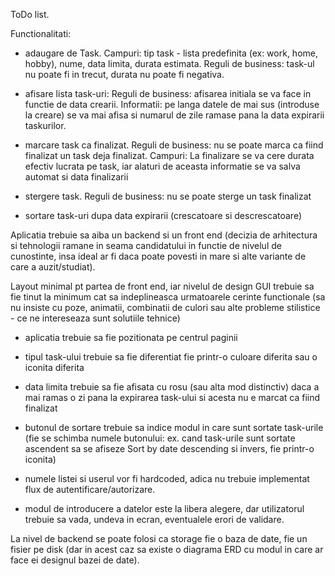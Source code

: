 ToDo list.

Functionalitati:
- adaugare de Task. Campuri: tip task - lista predefinita (ex: work, home, hobby), nume, data limita, durata estimata. Reguli de business: task-ul nu poate fi in trecut, durata nu poate fi negativa.

- afisare lista task-uri: Reguli de business: afisarea initiala se va face in functie de data crearii. Informatii: pe langa datele de mai sus (introduse la creare) se va mai afisa si numarul de zile ramase pana la data expirarii taskurilor.

- marcare task ca finalizat. Reguli de business: nu se poate marca ca fiind finalizat un task deja finalizat. Campuri: La finalizare se va cere durata efectiv lucrata pe task, iar alaturi de aceasta informatie se va salva automat si data finalizarii

- stergere task. Reguli de business: nu se poate sterge un task finalizat

- sortare task-uri dupa data expirarii (crescatoare si descrescatoare)

Aplicatia trebuie sa aiba un backend si un front end (decizia de arhitectura si tehnologii ramane in seama candidatului in functie de nivelul de cunostinte, insa ideal ar fi daca poate povesti in mare si alte variante de care a auzit/studiat). 

Layout minimal pt partea de front end, iar nivelul de design GUI trebuie sa fie tinut la minimum cat sa indeplineasca urmatoarele cerinte functionale (sa nu insiste cu poze, animatii, combinatii de culori sau alte probleme stilistice - ce ne intereseaza sunt solutiile tehnice)

- aplicatia trebuie sa fie pozitionata pe centrul paginii

- tipul task-ului trebuie sa fie diferentiat fie printr-o culoare diferita sau o iconita diferita

- data limita trebuie sa fie afisata cu rosu (sau alta mod distinctiv) daca a mai ramas o zi pana la expirarea task-ului si acesta nu e marcat ca fiind finalizat

- butonul de sortare trebuie sa indice modul in care sunt sortate task-urile (fie se schimba numele butonului: ex. cand task-urile sunt sortate ascendent sa se afiseze Sort by date descending si invers, fie printr-o iconita)

- numele listei si userul vor fi hardcoded, adica nu trebuie implementat flux de autentificare/autorizare.
- modul de introducere a datelor este la libera alegere, dar utilizatorul trebuie sa vada, undeva in ecran, eventualele erori de validare.

La nivel de backend se poate folosi ca storage fie o baza de date, fie un fisier pe disk (dar in acest caz sa existe o diagrama ERD cu modul in care ar face ei designul bazei de date).

